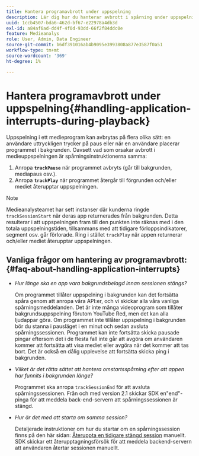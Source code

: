 ```yaml
---
title: Hantera programavbrott under uppspelning
description: Lär dig hur du hanterar avbrott i spårning under uppspelning av media.
uuid: 1ccb4507-bda6-462d-bf67-e22978a4db3d
exl-id: a84af6ad-dd4f-4f0d-93dd-66f2f84ddc0e
feature: Medieanalys
role: User, Admin, Data Engineer
source-git-commit: b6df391016ab4b9095e3993808a877e3587f0a51
workflow-type: tm+mt
source-wordcount: '369'
ht-degree: 1%

---
```


# Hantera programavbrott under uppspelning{#handling-application-interrupts-during-playback}

Uppspelning i ett medieprogram kan avbrytas på flera olika sätt: en användare uttryckligen trycker på paus eller när en användare placerar programmet i bakgrunden. Oavsett vad som orsakar avbrott i medieuppspelningen är spårningsinstruktionerna samma:

1. Anropa **`trackPause`** när programmet avbryts (går till bakgrunden, mediapaus osv.).
1. Anropa **`trackPlay`** när programmet återgår till förgrunden och/eller mediet återupptar uppspelningen.

>[!NOTE]
>
>Medieanalysteamet har sett instanser där kunderna ringde `trackSessionStart` när deras app returnerades från bakgrunden. Detta resulterar i att uppspelningen fram till den punkten inte räknas med i den totala uppspelningstiden, tillsammans med att tidigare förloppsindikatorer, segment osv. går förlorade. Ring i stället `trackPlay` när appen returnerar och/eller mediet återupptar uppspelningen.

## Vanliga frågor om hantering av programavbrott: {#faq-about-handling-application-interrupts}

* _Hur länge ska en app vara bakgrundsbelagd innan sessionen stängs?_

   Om programmet tillåter uppspelning i bakgrunden kan det fortsätta spåra genom att anropa våra API:er, och vi skickar alla våra vanliga spårningsmeddelanden. Det är inte många videoprogram som tillåter bakgrundsuppspelning förutom YouTube Red, men det kan alla ljudappar göra. Om programmet inte tillåter uppspelning i bakgrunden bör du stanna i pausläget i en minut och sedan avsluta spårningssessionen. Programmet kan inte fortsätta skicka pausade pingar eftersom det i de flesta fall inte går att avgöra om användaren kommer att fortsätta att visa mediet eller avgöra när det kommer att tas bort. Det är också en dålig upplevelse att fortsätta skicka ping i bakgrunden.

* _Vilket är det rätta sättet att hantera omstartsspårning efter att appen har funnits i bakgrunden länge?_

   Programmet ska anropa `trackSessionEnd` för att avsluta spårningssessionen. Från och med version 2.1 skickar SDK en&quot;end&quot;-pinga för att meddela back-end-servern att spårningssessionen är stängd.

* _Hur är det med att starta om samma session?_

   Detaljerade instruktioner om hur du startar om en spårningssession finns på den här sidan: [Återuppta en tidigare stängd session](/help/sdk-implement/cookbook/resuming-inactive.md) manuellt. SDK skickar ett återupptagningsförsök för att meddela backend-servern att användaren återtar sessionen manuellt.

